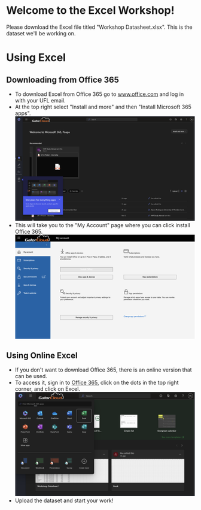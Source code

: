 # Welcome to the Excel Workshop!

Please download the Excel file titled "Workshop Datasheet.xlsx". This is the dataset we'll be working on.


# Using Excel

## Downloading from Office 365
* To download Excel from Office 365 go to <a href="https://www.office.com" target="_blank">www.office.com</a> and log in with your UFL email.
* At the top right select "Install and more" and then "Install Microsoft 365 apps".
![Excel Workshop Image](images/365screen.png)
* This will take you to the "My Account" page where you can click install Office 365.
![image](images/image.png)


## Using Online Excel
* If you don't want to download Office 365, there is an online version that can be used.
* To access it, sign in to <a href="https://www.office.com" target="_blank">Office 365</a>, click on the dots in the top right corner, and click on Excel.
![Online Excel Image](images/excel.png)
* Upload the dataset and start your work!
